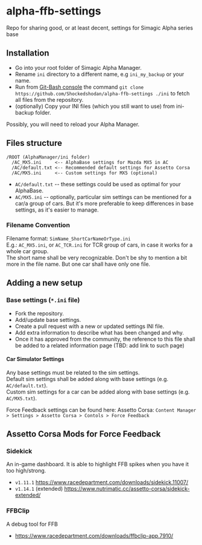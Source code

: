 # alpha-ffb-settings
Repo for sharing good, or at least decent, settings for Simagic Alpha series base

## Installation
* Go into your root folder of Simagic Alpha Manager.
* Rename `ini` directory to a different name, e.g `ini_my_backup` or your name.
* Run from [Git-Bash console](https://git-scm.com/download/win) the command `git clone https://github.com/Shockedshodan/alpha-ffb-settings ./ini` to fetch all files from the repository.
* (optionally) Copy your INI files (which you still want to use) from ini-backup folder.

Possibly, you will need to reload your Alpha Manager.

## Files structure

```
/ROOT (AlphaManager/ini folder)
  /AC_MX5.ini     <-- AlphaBase settings for Mazda MX5 in AC
  /AC/default.txt <-- Recommended default settings for Assetto Corsa
  /AC/MX5.ini     <-- Custom settings for MX5 (optional)
```

* `AC/default.txt` -- these settings could be used as optimal for your AlphaBase.
* `AC/MX5.ini` -- optionally, particular sim settings can be mentioned for a car/a group of cars. But it's more preferable to keep differences in base settings, as it's easier to manage.

### Filename Convention
Filename format: `SimName_ShortCarNameOrType.ini`<br>
E.g.: `AC_MX5.ini`, or `AC_TCR.ini` for TCR group of cars, in case it works for a whole car group.<br>
The short name shall be very recognizable. Don't be shy to mention a bit more in the file name. But one car shall have only one file.

## Adding a new setup

### Base settings (`*.ini` file)
* Fork the repository.
* Add/update base settings.
* Create a pull request with a new or updated settings INI file.
* Add extra information to describe what has been changed and why.
* Once it has approved from the community, the reference to this file shall be added to a related information page (TBD: add link to such page)

#### Car Simulator Settings
Any base settings must be related to the sim settings.<br>
Default sim settings shall be added along with base settings (e.g. `AC/default.txt`).<br>
Custom sim settings for a car can be added along with base settings (e.g. `AC/MX5.txt`).<br>

Force Feedback settings can be found here:
Assetto Corsa: `Content Manager > Settings > Assetto Corsa > Contols > Force Feedback`

## Assetto Corsa Mods for Force Feedback

### Sidekick 
An in-game dashboard. It is able to highlight FFB spikes when you have it too high/strong.
- `v1.11.1` https://www.racedepartment.com/downloads/sidekick.11007/
- `v1.14.1` (extended) https://www.nutrimatic.cc/assetto-corsa/sidekick-extended/

### FFBClip
A debug tool for FFB
- https://www.racedepartment.com/downloads/ffbclip-app.7910/
